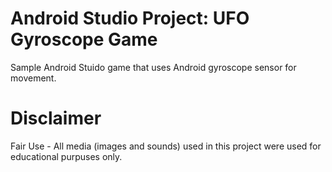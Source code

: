 # Android Studio Project: UFO Gyroscope Game

Sample Android Stuido game that uses Android gyroscope sensor for movement.

# Disclaimer

Fair Use - All media (images and sounds) used in this project were used for educational purpuses only.
